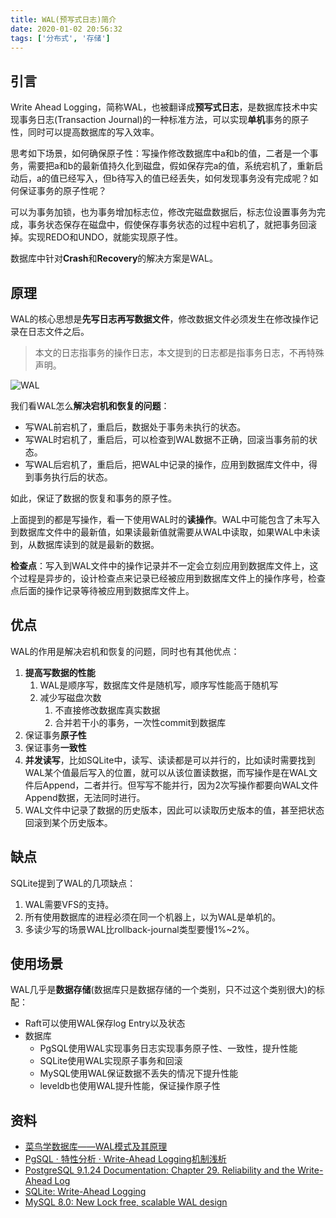 ```yaml
---
title: WAL(预写式日志)简介
date: 2020-01-02 20:56:32
tags: ['分布式', '存储']
---
```


## 引言

Write Ahead Logging，简称WAL，也被翻译成**预写式日志**，是数据库技术中实现事务日志(Transaction Journal)的一种标准方法，可以实现**单机**事务的原子性，同时可以提高数据库的写入效率。


思考如下场景，如何确保原子性：写操作修改数据库中a和b的值，二者是一个事务，需要把a和b的最新值持久化到磁盘，假如保存完a的值，系统宕机了，重新启动后，a的值已经写入，但b待写入的值已经丢失，如何发现事务没有完成呢？如何保证事务的原子性呢？

可以为事务加锁，也为事务增加标志位，修改完磁盘数据后，标志位设置事务为完成，事务状态保存在磁盘中，假使保存事务状态的过程中宕机了，就把事务回滚掉。实现REDO和UNDO，就能实现原子性。

数据库中针对**Crash**和**Recovery**的解决方案是WAL。

## 原理

WAL的核心思想是**先写日志再写数据文件**，修改数据文件必须发生在修改操作记录在日志文件之后。

> 本文的日志指事务的操作日志，本文提到的日志都是指事务日志，不再特殊声明。

![WAL](http://img.lessisbetter.site/2019-12-wal.png)

我们看WAL怎么**解决宕机和恢复的问题**：

- 写WAL前宕机了，重启后，数据处于事务未执行的状态。
- 写WAL时宕机了，重启后，可以检查到WAL数据不正确，回滚当事务前的状态。
- 写WAL后宕机了，重启后，把WAL中记录的操作，应用到数据库文件中，得到事务执行后的状态。

如此，保证了数据的恢复和事务的原子性。

上面提到的都是写操作，看一下使用WAL时的**读操作**。WAL中可能包含了未写入到数据库文件中的最新值，如果读最新值就需要从WAL中读取，如果WAL中未读到，从数据库读到的就是最新的数据。

**检查点**：写入到WAL文件中的操作记录并不一定会立刻应用到数据库文件上，这个过程是异步的，设计检查点来记录已经被应用到数据库文件上的操作序号，检查点后面的操作记录等待被应用到数据库文件上。


## 优点

WAL的作用是解决宕机和恢复的问题，同时也有其他优点：

1. **提高写数据的性能**
    1. WAL是顺序写，数据库文件是随机写，顺序写性能高于随机写
    2. 减少写磁盘次数
        1. 不直接修改数据库真实数据
        2. 合并若干小的事务，一次性commit到数据库
2. 保证事务**原子性**
3. 保证事务**一致性**
4. **并发读写**，比如SQLite中，读写、读读都是可以并行的，比如读时需要找到WAL某个值最后写入的位置，就可以从该位置读数据，而写操作是在WAL文件后Append，二者并行。但写写不能并行，因为2次写操作都要向WAL文件Append数据，无法同时进行。
5. WAL文件中记录了数据的历史版本，因此可以读取历史版本的值，甚至把状态回滚到某个历史版本。


## 缺点

SQLite提到了WAL的几项缺点：
1. WAL需要VFS的支持。
1. 所有使用数据库的进程必须在同一个机器上，以为WAL是单机的。
1. 多读少写的场景WAL比rollback-journal类型要慢1%~2%。


## 使用场景

WAL几乎是**数据存储**(数据库只是数据存储的一个类别，只不过这个类别很大)的标配：
- Raft可以使用WAL保存log Entry以及状态
- 数据库
    - PgSQL使用WAL实现事务日志实现事务原子性、一致性，提升性能
    - SQLite使用WAL实现原子事务和回滚
    - MySQL使用WAL保证数据不丢失的情况下提升性能
    - leveldb也使用WAL提升性能，保证操作原子性


## 资料

- [菜鸟学数据库——WAL模式及其原理](https://juejin.im/post/5b04a93151882542672666e8)
- [PgSQL · 特性分析 · Write-Ahead Logging机制浅析](http://mysql.taobao.org/monthly/2017/03/02/)
- [PostgreSQL 9.1.24 Documentation: Chapter 29. Reliability and the Write-Ahead Log](https://www.postgresql.org/docs/9.1/wal-intro.html)
- [SQLite: Write-Ahead Logging](https://www.sqlite.org/wal.html)
- [MySQL 8.0: New Lock free, scalable WAL design](https://mysqlserverteam.com/mysql-8-0-new-lock-free-scalable-wal-design/)